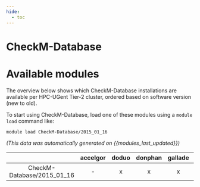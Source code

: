 ```yaml
---
hide:
  - toc
---
```


CheckM-Database
===============

# Available modules


The overview below shows which CheckM-Database installations are available per HPC-UGent Tier-2 cluster, ordered based on software version (new to old).

To start using CheckM-Database, load one of these modules using a `module load` command like:

```shell
module load CheckM-Database/2015_01_16
```

*(This data was automatically generated on {{modules_last_updated}})*  

| |accelgor|doduo|donphan|gallade|joltik|shinx|
| :---: | :---: | :---: | :---: | :---: | :---: | :---: |
|CheckM-Database/2015_01_16|-|x|x|x|-|x|

